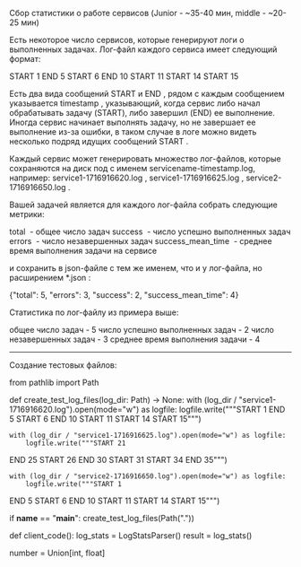 Сбор статистики о работе сервисов (Junior - ~35-40 мин, middle - ~20-25 мин)

Есть некоторое число сервисов, которые генерируют логи о выполненных задачах. Лог-файл каждого сервиса имеет следующий формат:

START 1
END 5
START 6
END 10
START 11
START 14
START 15

Есть два вида сообщений START и END , рядом с каждым сообщением указывается timestamp , указывающий, когда сервис либо начал обрабатывать задачу (START), либо завершил (END) ее выполнение. 
Иногда сервис начинает выполнять задачу, но не завершает ее выполнение из-за ошибки, в таком случае в логе можно видеть несколько подряд идущих сообщений START .

Каждый сервис может генерировать множество лог-файлов, которые сохраняются на диск под с именем servicename-timestamp.log,  например: service1-1716916620.log , service1-1716916625.log , service2-1716916650.log .

Вашей задачей является для каждого лог-файла собрать следующие метрики:

total  - общее число задач
success  - число успешно выполненных задач
errors  - число незавершенных задач
success_mean_time  - среднее время выполнения задачи на сервисе

и сохранить в json-файле с тем же именем, что и у лог-файла, но расширением *.json :

{"total": 5, "errors": 3, "success": 2, "success_mean_time": 4}


Статистика по лог-файлу из примера выше:

общее число задач - 5
число успешно выполненных задач - 2
число незавершенных задач - 3
среднее время выполнения задачи - 4

---
Создание тестовых файлов:

from pathlib import Path


def create_test_log_files(log_dir: Path) -> None:
    with (log_dir / "service1-1716916620.log").open(mode="w") as logfile:
        logfile.write("""START 1
END 5
START 6
END 10
START 11
START 14
START 15""")

    with (log_dir / "service1-1716916625.log").open(mode="w") as logfile:
        logfile.write("""START 21
END 25
START 26
END 30
START 31
START 34
END 35""")

    with (log_dir / "service2-1716916650.log").open(mode="w") as logfile:
        logfile.write("""START 1
END 5
START 6
END 10
START 11
START 14
START 15""")


if __name__ == "__main__":
    create_test_log_files(Path("."))

def client_code():
    log_stats = LogStatsParser()
    result = log_stats()
    
number = Union[int, float]